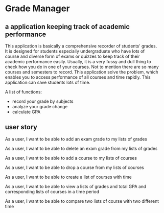 # Grade Manager

## a application keeping track of academic performance

This application is basically a comprehensive recorder of students' grades. 
It is designed for students especially undergraduate 
who have lots of course and diverse form of exams or quizzes to keep track 
of their academic performance easily. Usually, it is a very fussy and dull thing to 
check how you do in one of your courses. Not to mention there are so many courses 
and semesters to record. This application solve the problem, which enables you to access 
performance of all courses and time rapidly. This application can 
save students lots of time.

A list of functions:
- record your grade by subjects
- analyze your grade change
- calculate GPA

## user story

As a user, I want to be able to add an exam grade to my lists of grades 

As a user, I want to be able to delete an exam grade from my lists of grades

As a user, I want to be able to add a course to my lists of courses

As a user, I want to be able to drop a course from my lists of courses

As a user, I want to be able to create a list of courses with time 

As a user, I want to be able to view a lists of grades and total GPA and corresponding lists of courses in a time period

As a user, I want to be able to compare two lists of course with two different time